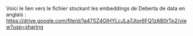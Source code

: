 Voici le lien vers le fichier stockant les embeddings de Deberta de data en anglais : 
https://drive.google.com/file/d/1a47SZ4GIHYLcJLa7Jtor6FQ1zAB0rTp2/view?usp=sharing